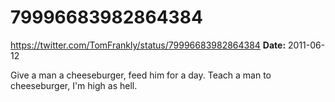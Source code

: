 # 79996683982864384
https://twitter.com/TomFrankly/status/79996683982864384
**Date:** 2011-06-12

Give a man a cheeseburger, feed him for a day. Teach a man to cheeseburger, I'm high as hell.
